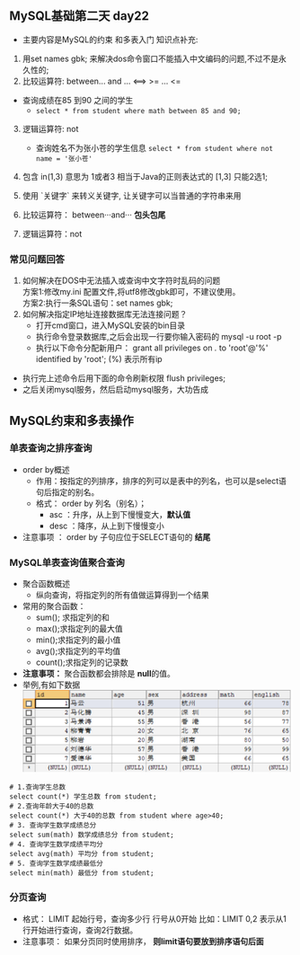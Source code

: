 ## MySQL基础第二天 day22
- 主要内容是MySQL的约束 和多表入门
知识点补充:
1. 用set names gbk; 来解决dos命令窗口不能插入中文编码的问题,不过不是永久性的;
2. 比较运算符: between... and ...  <==>  >= ... <=
  - 查询成绩在85 到90 之间的学生
    + `select * from student where math between 85 and 90;`
    
3. 逻辑运算符: not 
    - 查询姓名不为张小苍的学生信息
    `select * from student where not name = '张小苍'`
4. 包含  in(1,3) 意思为 1或者3 相当于Java的正则表达式的 [1,3] 只能2选1;
5. 使用  \`关键字\`   来转义关键字, 让关键字可以当普通的字符串来用
6. 比较运算符： between···and··· **包头包尾**
    
7. 逻辑运算符：not
   

### 常见问题回答
1. 如何解决在DOS中无法插入或查询中文字符时乱码的问题   
    方案1:修改my.ini 配置文件,将utf8修改gbk即可，不建议使用。  
    方案2:执行一条SQL语句：set names gbk;
2. 如何解决指定IP地址连接数据库无法连接问题？  
    + 打开cmd窗口，进入MySQL安装的bin目录
    + 执行命令登录数据库,之后会出现一行要你输入密码的 mysql -u root -p
    + 执行以下命令分配新用户：
  grant all privileges on *.* to 'root'@'%' identified by 'root'; 
  (%) 表示所有ip
  - 执行完上述命令后用下面的命令刷新权限
      flush privileges;
  - 之后关闭mysql服务，然后启动mysql服务，大功告成
## MySQL约束和多表操作
### 单表查询之排序查询
- order by概述
  - 作用：按指定的列排序，排序的列可以是表中的列名，也可以是select语句后指定的别名。
  - 格式： order by 列名（别名）；
    - asc ：升序，从上到下慢慢变大，**默认值**
    - desc ：降序，从上到下慢慢变小
- 注意事项 ： order by 子句应位于SELECT语句的 **结尾**
### MySQL单表查询值聚合查询
- 聚合函数概述
  - 纵向查询，将指定列的所有值做运算得到一个结果
- 常用的聚合函数：
  - sum(); 求指定列的和
  - max();求指定列的最大值
  - min();求指定列的最小值
  - avg();求指定列的平均值
  - count();求指定列的记录数
-  **注意事项：** 聚合函数都会排除是 **null**的值。
- 举例,有如下数据 ![数据](image/聚合函数数据表.png "数据")
```
# 1.查询学生总数
select count(*) 学生总数 from student;
# 2.查询年龄大于40的总数
select count(*) 大于40的总数 from student where age>40;
# 3. 查询学生数学成绩总分
select sum(math) 数学成绩总分 from student;
# 4. 查询学生数学成绩平均分
select avg(math) 平均分 from student;
# 5. 查询学生数学成绩最低分
select min(math) 最低分 from student;
```

###  分页查询
- 格式：
  LIMIT 起始行号，查询多少行
  行号从0开始
  比如：LIMIT 0,2 表示从1行开始进行查询，查询2行数据。
- 注意事项：
  如果分页同时使用排序， **则limit语句要放到排序语句后面**
